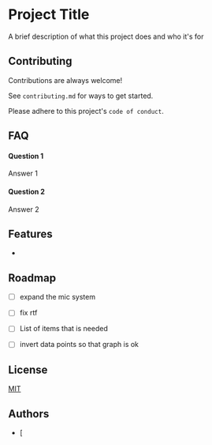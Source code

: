 
# Project Title

A brief description of what this project does and who it's for



## Contributing

Contributions are always welcome!

See `contributing.md` for ways to get started.

Please adhere to this project's `code of conduct`.


## FAQ

#### Question 1

Answer 1

#### Question 2

Answer 2


## Features

- 


## Roadmap

- [ ] expand the mic system

- [ ] fix rtf
- [ ] List of items that is needed
- [ ] invert data points so that graph is ok




## License

[MIT](https://choosealicense.com/licenses/mit/)


## Authors

- [


